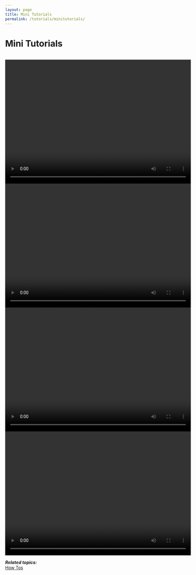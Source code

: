 ```yaml
---
layout: page
title: Mini Tutorials
permalink: /tutorials/minitutorials/
---
```


Mini Tutorials
==============
<br>
<script type="text/javascript"> </script> 
<script type="text/javascript" src="//pagead2.googlesyndication.com/pagead/show\_ads.js">
</script>

<video width="600" height="400" controls="controls">
  <source src="/shotcut_web/assets/videos/addingVideoFilter.mp4" type="video/mp4">
</video><br>

<video width="600" height="400" controls="controls">
  <source src="/shotcut_web/assets/videos/addAudioTrack.mp4" type="video/mp4">
</video><br>

<video width="600" height="400" controls="controls">
  <source src="/shotcut_web/assets/videos/clipVolume.mp4" type="video/mp4">
</video><br>

<video width="600" height="400" controls="controls">
  <source src="/shotcut_web/assets/videos/pictureInPicture.mp4" type="video/mp4">
</video><br>

<script type="text/javascript"> </script> <script
type="text/javascript"
src="//pagead2.googlesyndication.com/pagead/show\_ads.js">
</script>

***Related topics:***<br>
[How Tos](/howtocategory)
